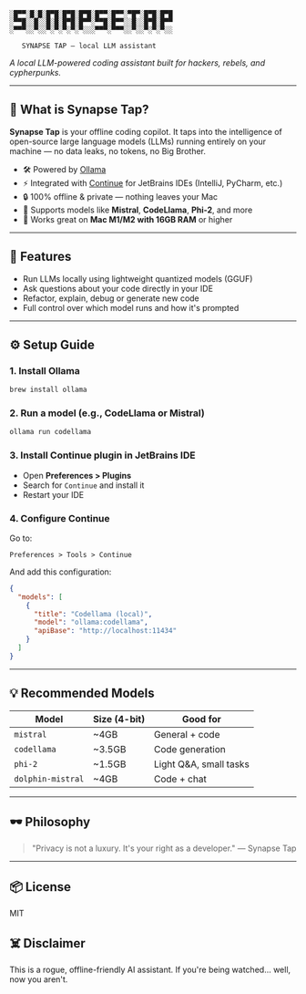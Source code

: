 ```
░█▀▀░█░█░█▀█░█▀█░█▀█░█▀▀░█▀▀░▀█▀░█▀█░█▀█
░▀▀█░░█░░█░█░█▀█░█▀▀░▀▀█░█▀▀░░█░░█▀█░█▀▀
░▀▀▀░░▀░░▀░▀░▀░▀░▀░░░▀▀▀░▀▀▀░░▀░░▀░▀░▀░░
   
   SYNAPSE TAP — local LLM assistant
```

*A local LLM-powered coding assistant built for hackers, rebels, and cypherpunks.*

---

## 🧠 What is Synapse Tap?

**Synapse Tap** is your offline coding copilot. It taps into the intelligence of open-source large language models (LLMs) running entirely on your machine — no data leaks, no tokens, no Big Brother.

- 🛠 Powered by [Ollama](https://ollama.com/)
- ⚡ Integrated with [Continue](https://continue.dev/) for JetBrains IDEs (IntelliJ, PyCharm, etc.)
- 🔒 100% offline & private — nothing leaves your Mac
- 🧬 Supports models like **Mistral**, **CodeLlama**, **Phi-2**, and more
- 🧰 Works great on **Mac M1/M2 with 16GB RAM** or higher

---

## 🧪 Features

- Run LLMs locally using lightweight quantized models (GGUF)
- Ask questions about your code directly in your IDE
- Refactor, explain, debug or generate new code
- Full control over which model runs and how it's prompted

---

## ⚙️ Setup Guide

### 1. Install Ollama
```bash
brew install ollama
```

### 2. Run a model (e.g., CodeLlama or Mistral)
```bash
ollama run codellama
```

### 3. Install Continue plugin in JetBrains IDE
- Open **Preferences > Plugins**
- Search for `Continue` and install it
- Restart your IDE

### 4. Configure Continue
Go to:
```
Preferences > Tools > Continue
```
And add this configuration:
```json
{
  "models": [
    {
      "title": "Codellama (local)",
      "model": "ollama:codellama",
      "apiBase": "http://localhost:11434"
    }
  ]
}
```

---

## 💡 Recommended Models

| Model          | Size (4-bit) | Good for              |
|----------------|--------------|------------------------|
| `mistral`      | ~4GB         | General + code         |
| `codellama`    | ~3.5GB       | Code generation        |
| `phi-2`        | ~1.5GB       | Light Q&A, small tasks |
| `dolphin-mistral` | ~4GB      | Code + chat            |

---

## 🕶 Philosophy
> "Privacy is not a luxury. It's your right as a developer." — Synapse Tap

---

## 📦 License
MIT

## ☠️ Disclaimer
This is a rogue, offline-friendly AI assistant. If you're being watched... well, now you aren't.

